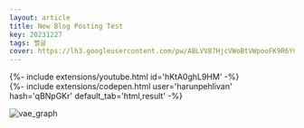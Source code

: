 ```yaml
---
layout: article
title: New Blog Posting Test
key: 20231227
tags: 뻘글
cover: https://lh3.googleusercontent.com/pw/ABLVV87HjcVWoBtVWpooFK9R6YC0Joyty2_6W-BVtL5-mHm1Pnnq-EqQ8rn6ZonhqDLxnkTlfvC_aZpo9OisFCjAqu0ygWN7UowXIV2HC7KFAGbqr6OoVXcWYc6gXvUrsVA1elu3sU-q4dNN_ffE5LPXPmUUS3ecGi4NPtD0HOYcBAcdNqMjvQjVKAuk9eW-wOjKFG9bnZMiEWUoX6pWr3waHMqZTRISHiRIV5Aax1rVo6AtSPzUrcd3Zqf51cTCR13bx4YRtsBAjZHZBAbWZ4EMnSlAb6FvJm5acPKmS_ByvHY5J-MYVJuAh8Ty9sCpfXduf97zTrD2pDwF8ZwbjeuQumNXr9ulvSSy1tPJpep89bmj4y3fjuOHUSkjxlh1TPwzfp8Xy0szLv8Uh7hS-nRiUEDugUCY4e9mxWVXiFXZ99DrJbv_yCLwAtr1W0zWQ2zw2_uZQHmEIEmsKDGf4v2Ffsae7rc6DFiIj1mACaVg2uhsL6LLxxFAB0HiAKQ3jMJNXrTwAX1y6XBuRL7hgR_sMB3Ygy_DLFI5S6anVprXJbGCHYSJ8SZgliW44tWXlOj6fgOrfAndzSXdyBEuELVZpi_Om5qDnLuHdh2uYgFsIJ4EZOyz0W7UyFmFRJmE1QV2nRi2xRMhrKiEiAnES07_9PZyyur90lBq8t25YXT3WjUY54sGw44fswPMj3KkBvvAu2LzSVdWAwmLX-GR2pq8T-Cgd2wELelD9Au1ko0o6a7J-a4tiq4OjMvBVb54WjY6JCmXcS7LW0gei7ErrsQHebnhrRsDOfp8y__wjLW2rNmwHbNG1uqgSngLqV7nLCuQ4WsbrmFDb2DcYWpj1YsQbW9ZIkSUL_lq2kXfV3IqsZ1ULv-r8wd-2F_GOzTN6btNp2amYC0XTgge_cxAFyrEHeVnfbE25oLNrvsNndYg=w990-h1320-s-no?authuser=0
---
```


<div>{%- include extensions/youtube.html id='hKtA0ghL9HM' -%}</div>

<div>{%- include extensions/codepen.html user='harunpehlivan' hash='qBNpGKr' default_tab='html,result' -%}</div>

![vae_graph](https://lh3.googleusercontent.com/pw/ABLVV87HjcVWoBtVWpooFK9R6YC0Joyty2_6W-BVtL5-mHm1Pnnq-EqQ8rn6ZonhqDLxnkTlfvC_aZpo9OisFCjAqu0ygWN7UowXIV2HC7KFAGbqr6OoVXcWYc6gXvUrsVA1elu3sU-q4dNN_ffE5LPXPmUUS3ecGi4NPtD0HOYcBAcdNqMjvQjVKAuk9eW-wOjKFG9bnZMiEWUoX6pWr3waHMqZTRISHiRIV5Aax1rVo6AtSPzUrcd3Zqf51cTCR13bx4YRtsBAjZHZBAbWZ4EMnSlAb6FvJm5acPKmS_ByvHY5J-MYVJuAh8Ty9sCpfXduf97zTrD2pDwF8ZwbjeuQumNXr9ulvSSy1tPJpep89bmj4y3fjuOHUSkjxlh1TPwzfp8Xy0szLv8Uh7hS-nRiUEDugUCY4e9mxWVXiFXZ99DrJbv_yCLwAtr1W0zWQ2zw2_uZQHmEIEmsKDGf4v2Ffsae7rc6DFiIj1mACaVg2uhsL6LLxxFAB0HiAKQ3jMJNXrTwAX1y6XBuRL7hgR_sMB3Ygy_DLFI5S6anVprXJbGCHYSJ8SZgliW44tWXlOj6fgOrfAndzSXdyBEuELVZpi_Om5qDnLuHdh2uYgFsIJ4EZOyz0W7UyFmFRJmE1QV2nRi2xRMhrKiEiAnES07_9PZyyur90lBq8t25YXT3WjUY54sGw44fswPMj3KkBvvAu2LzSVdWAwmLX-GR2pq8T-Cgd2wELelD9Au1ko0o6a7J-a4tiq4OjMvBVb54WjY6JCmXcS7LW0gei7ErrsQHebnhrRsDOfp8y__wjLW2rNmwHbNG1uqgSngLqV7nLCuQ4WsbrmFDb2DcYWpj1YsQbW9ZIkSUL_lq2kXfV3IqsZ1ULv-r8wd-2F_GOzTN6btNp2amYC0XTgge_cxAFyrEHeVnfbE25oLNrvsNndYg=w990-h1320-s-no?authuser=0)
